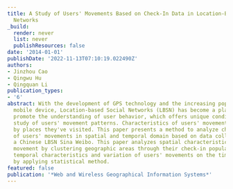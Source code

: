 ```yaml
---
title: A Study of Users' Movements Based on Check-In Data in Location-Based Social
  Networks
_build:
  render: never
  list: never
  publishResources: false
date: '2014-01-01'
publishDate: '2022-11-13T07:10:19.022490Z'
authors:
- Jinzhou Cao
- Qingwu Hu
- Qingquan Li
publication_types:
- '6'
abstract: With the development of GPS technology and the increasing popularity of
  mobile device, Location-based Social Networks (LBSN) has become a platform that
  promote the understanding of user behavior, which offers unique conditions for the
  study of users' movement patterns. Characteristics of users' movements can be expressed
  by places they've visited. This paper presents a method to analyze characteristics
  of users' movements in spatial and temporal domain based on data collected from
  a Chinese LBSN Sina Weibo. This paper analyzes spatial characteristics of users'
  movement by clustering geographic areas through their check-in popularity. Meanwhile,
  temporal characteristics and variation of users' movements on the timeline is analyzed
  by applying statistical method.
featured: false
publication: '*Web and Wireless Geographical Information Systems*'
---
```


